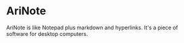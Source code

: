 # AriNote
AriNote is like Notepad plus markdown and hyperlinks. It's a piece of software for desktop computers.
